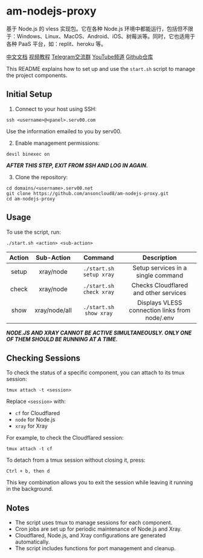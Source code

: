 # am-nodejs-proxy
基于 Node.js 的 vless 实现包。它在各种 Node.js 环境中都能运行，包括但不限于：Windows、Linux、MacOS、Android、iOS、树莓派等。同时，它也适用于各种 PaaS 平台，如：replit、heroku 等。

[中文文档](./README_CN.md) 
[视频教程](https://youtu.be/tj9uD575R80)
[Telegram交流群](https://t.me/AM_CLUBS)
[YouTube频道](https://youtube.com/@AM_CLUB)
[Github仓库](https://github.com/ansoncloud8)

This README explains how to set up and use the `start.sh` script to manage the project components.

## Initial Setup

1. Connect to your host using SSH:

```
ssh <username>@<panel>.serv00.com
```

Use the information emailed to you by serv00.

2. Enable management permissions:

```
devil binexec on
```

***AFTER THIS STEP, EXIT FROM SSH AND LOG IN AGAIN.***

3. Clone the repository:

```
cd domains/<username>.serv00.net
git clone https://github.com/ansoncloud8/am-nodejs-proxy.git
cd am-nodejs-proxy
```

## Usage

To use the script, run:

```
./start.sh <action> <sub-action>
```

| Action |  Sub-Action   |         Command         |                  Description                   |
| :----: | :-----------: | :---------------------: | :--------------------------------------------: |
| setup  |   xray/node   | `./start.sh setup xray` |       Setup services in a single command       |
| check  |   xray/node   | `./start.sh check xray` |     Checks Cloudflared and other services      |
|  show  | xray/node/all | `./start.sh show xray`  | Displays VLESS connection links from node/.env |

***NODE.JS AND XRAY CANNOT BE ACTIVE SIMULTANEOUSLY. ONLY ONE OF THEM SHOULD BE RUNNING AT A TIME.***

## Checking Sessions

To check the status of a specific component, you can attach to its tmux session:

```
tmux attach -t <session>
```

Replace `<session>` with:

- `cf` for Cloudflared
- `node` for Node.js
- `xray` for Xray

For example, to check the Cloudflared session:

```
tmux attach -t cf
```

To detach from a tmux session without closing it, press:

```
Ctrl + b, then d
```

This key combination allows you to exit the session while leaving it running in the background.

## Notes

- The script uses tmux to manage sessions for each component.
- Cron jobs are set up for periodic maintenance of Node.js and Xray.
- Cloudflared, Node.js, and Xray configurations are generated automatically.
- The script includes functions for port management and cleanup.

